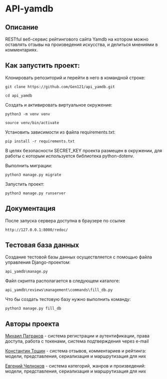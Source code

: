 # API-yamdb

## Описание

RESTful веб-сервис рейтингового сайта Yamdb на котором можно оставлять
отзывы на произведения искусства, и делиться мнениями в комментариях.

## Как запустить проект:

Клонировать репозиторий и перейти в него в командной строке:

```
git clone https://github.com/Gen121/api_yamdb.git
```

```
cd api_yamdb
```

Cоздать и активировать виртуальное окружение:

```
python3 -m venv venv
```

```
source venv/bin/activate
```

Установить зависимости из файла requirements.txt:

```
pip install -r requirements.txt
```

В целях безопасности SECRET_KEY проекта размещен в окружении,
для работы с которым используется библиотека python-dotenv.

Выполнить миграции:

```
python3 manage.py migrate
```

Запустить проект:

```
python3 manage.py runserver
```

## Документация

После запуска сервера доступна в браузере по ссылке 

```
http://127.0.0.1:8000/redoc/
```

## Тестовая база данных

Создание тестовой базы данных осуществляется с помощью файла управления Django-проектом:

```
api_yamdb\manage.py
```

Файл скрипта располагается в следующем каталоге:

```
api_yamdb\reviews\management\commands\fill_db.py
```

Что бы создать тестовую базу нужно выполнить команду:

```
python3 manage.py fill_db
```

## Авторы проекта

[Михаил Патраков](https://github.com/MikhailPatrakov) - 
система регистрации и аутентификации, права доступа, работа с токенами, система подтверждения через e-mail

[Константин Тошин](https://github.com/KonstantinToshin) -
система отзывов, комментариев и рейтинга: модели, представления, сериализация и маршрутизация для них

[Евгений Челноков](https://github.com/Gen121) -
система категорий, жанров и произведений: модели, представления, сериализация и маршрутизация для них
